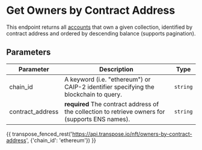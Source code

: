 # Get Owners by Contract Address

This endpoint returns all [accounts](../models/nft_owner_model.md) that own a given collection, identified by contract address and ordered by descending balance (supports pagination).

## Parameters
| Parameter     | Description                                                                          | Type     | 
|---------------|--------------------------------------------------------------------------------------|----------|
| chain_id      | A keyword (i.e. "ethereum") or CAIP-2 identifier specifying the blockchain to query. | `string` | 
| contract_address | **required** The contract address of the collection to retrieve owners for (supports ENS names).    | `string` | 

{{ transpose_fenced_rest('https://api.transpose.io/nft/owners-by-contract-address', {'chain_id': 'ethereum'}) }}